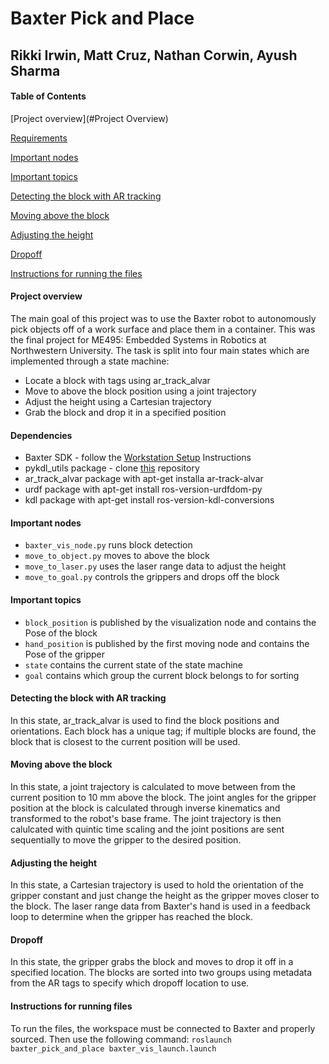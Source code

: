 Baxter Pick and Place
=============================================

Rikki Irwin, Matt Cruz, Nathan Corwin, Ayush Sharma
---------------------------------------------


#### Table of Contents ####
[Project overview](#Project Overview)

[Requirements](#Requirements)

[Important nodes](#nodes)

[Important topics](#topics)

[Detecting the block with AR tracking](#Vision)

[Moving above the block](#Movement)

[Adjusting the height](#fine)

[Dropoff](#drop)

[Instructions for running the files](#Instructions)


#### Project overview  <a name="Project Overview"></a>
The main goal of this project was to use the Baxter robot to autonomously pick objects off of a work surface and place them in a container. This was the final project for ME495: Embedded Systems in Robotics at Northwestern University. The task is split into four main states which are implemented through a state machine:
* Locate a block with tags using ar_track_alvar
* Move to above the block position using a joint trajectory
* Adjust the height using a Cartesian trajectory
* Grab the block and drop it in a specified position

#### Dependencies <a name="Requirements"></a>

  *  Baxter SDK - follow the [Workstation Setup](http://sdk.rethinkrobotics.com/wiki/Workstation_Setup) Instructions
  * pykdl_utils package - clone [this](https://github.com/gt-ros-pkg/hrl-kdl.git ) repository
  * ar_track_alvar package with apt-get installa ar-track-alvar
  * urdf package with apt-get install ros-version-urdfdom-py
  * kdl package with apt-get install ros-version-kdl-conversions

#### Important nodes <a name="nodes"></a>
 * `baxter_vis_node.py` runs block detection
 * `move_to_object.py` moves to above the block
 * `move_to_laser.py` uses the laser range data to adjust the height
 * `move_to_goal.py` controls the grippers and drops off the block

#### Important topics <a name="topics"></a>
 * `block_position` is published by the visualization node and contains the Pose of the block
 * `hand_position` is published by the first moving node and contains the Pose of the gripper
 * `state` contains the current state of the state machine
 * `goal` contains which group the current block belongs to for sorting

#### Detecting the block with AR tracking  <a name="Vision"></a>
In this state, ar_track_alvar is used to find the block positions and orientations. Each block has a unique tag; if multiple blocks are found, the block that is closest to the current position will be used. 

#### Moving above the block  <a name="Movement"></a>
In this state, a joint trajectory is calculated to move between from the current position to 10 mm above the block. The joint angles for the gripper position at the block is calculated through inverse kinematics and transformed to the robot's base frame. The joint trajectory is then calulcated with quintic time scaling and the joint positions are sent sequentially to move the gripper to the desired position.

#### Adjusting the height  <a name="fine"></a>
In this state, a Cartesian trajectory is used to hold the orientation of the gripper constant and just change the height as the gripper moves closer to the block. The laser range data from Baxter's hand is used in a feedback loop to determine when the gripper has reached the block.


#### Dropoff <a name="drop"></a>
In this state, the gripper grabs the block and moves to drop it off in a specified location. The blocks are sorted into two groups using metadata from the AR tags to specify which dropoff location to use.

#### Instructions for running files  <a name="Instructions"></a>

To run the files, the workspace must be connected to Baxter and properly sourced. Then use the following command: `roslaunch baxter_pick_and_place baxter_vis_launch.launch`
